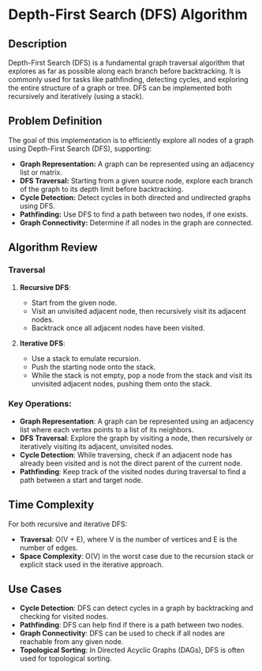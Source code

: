 # Depth-First Search (DFS) Algorithm

## Description

Depth-First Search (DFS) is a fundamental graph traversal algorithm that explores as far as possible along each branch before backtracking. It is commonly used for tasks like pathfinding, detecting cycles, and exploring the entire structure of a graph or tree. DFS can be implemented both recursively and iteratively (using a stack).

## Problem Definition

The goal of this implementation is to efficiently explore all nodes of a graph using Depth-First Search (DFS), supporting:

- **Graph Representation:** A graph can be represented using an adjacency list or matrix.
- **DFS Traversal:** Starting from a given source node, explore each branch of the graph to its depth limit before backtracking.
- **Cycle Detection:** Detect cycles in both directed and undirected graphs using DFS.
- **Pathfinding:** Use DFS to find a path between two nodes, if one exists.
- **Graph Connectivity:** Determine if all nodes in the graph are connected.

## Algorithm Review

### Traversal

1. **Recursive DFS**: 
   - Start from the given node.
   - Visit an unvisited adjacent node, then recursively visit its adjacent nodes.
   - Backtrack once all adjacent nodes have been visited.
   
2. **Iterative DFS**: 
   - Use a stack to emulate recursion.
   - Push the starting node onto the stack.
   - While the stack is not empty, pop a node from the stack and visit its unvisited adjacent nodes, pushing them onto the stack.

### Key Operations:

- **Graph Representation**: A graph can be represented using an adjacency list where each vertex points to a list of its neighbors.
- **DFS Traversal**: Explore the graph by visiting a node, then recursively or iteratively visiting its adjacent, unvisited nodes.
- **Cycle Detection**: While traversing, check if an adjacent node has already been visited and is not the direct parent of the current node.
- **Pathfinding**: Keep track of the visited nodes during traversal to find a path between a start and target node.

## Time Complexity

For both recursive and iterative DFS:

- **Traversal**: O(V + E), where V is the number of vertices and E is the number of edges.
- **Space Complexity**: O(V) in the worst case due to the recursion stack or explicit stack used in the iterative approach.

## Use Cases

- **Cycle Detection**: DFS can detect cycles in a graph by backtracking and checking for visited nodes.
- **Pathfinding**: DFS can help find if there is a path between two nodes.
- **Graph Connectivity**: DFS can be used to check if all nodes are reachable from any given node.
- **Topological Sorting**: In Directed Acyclic Graphs (DAGs), DFS is often used for topological sorting.

